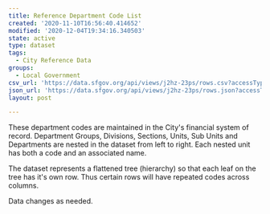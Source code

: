 ```yaml
---
title: Reference Department Code List
created: '2020-11-10T16:56:40.414652'
modified: '2020-12-04T19:34:16.340503'
state: active
type: dataset
tags:
  - City Reference Data
groups:
  - Local Government
csv_url: 'https://data.sfgov.org/api/views/j2hz-23ps/rows.csv?accessType=DOWNLOAD'
json_url: 'https://data.sfgov.org/api/views/j2hz-23ps/rows.json?accessType=DOWNLOAD'
layout: post

---
```

These department codes are maintained in the City's financial system of record. Department Groups, Divisions, Sections, Units, Sub Units and Departments are nested in the dataset from left to right. Each nested unit has both a code and an associated name. 

The dataset represents a flattened tree (hierarchy) so that each leaf on the tree has it's own row. Thus certain rows will have repeated codes across columns.

Data changes as needed.

